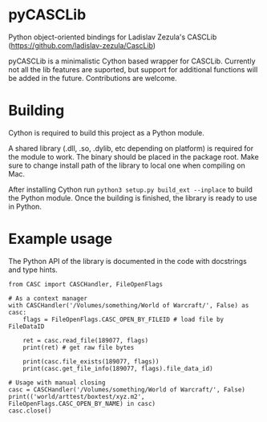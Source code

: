 # pyCASCLib
Python object-oriented bindings for Ladislav Zezula's CASCLib (https://github.com/ladislav-zezula/CascLib)

pyCASCLib is a minimalistic Cython based wrapper for CASCLib. Currently not all the lib features are suported, 
but support for additional functions will be added in the future. Contributions are welcome.

# Building

Cython is required to build this project as a Python module.

A shared library (.dll, .so, .dylib, etc depending on platform) is required for the module to work. The binary should be placed 
in the package root. Make sure to change install path of the library to local one when compiling on Mac.

After installing Cython run `python3 setup.py build_ext --inplace` to build the Python module.
Once the building is finished, the library is ready to use in Python.

# Example usage

The Python API of the library is documented in the code with docstrings and type hints.

```
from CASC import CASCHandler, FileOpenFlags

# As a context manager
with CASCHandler('/Volumes/something/World of Warcraft/', False) as casc:
    flags = FileOpenFlags.CASC_OPEN_BY_FILEID # load file by FileDataID

    ret = casc.read_file(189077, flags)
    print(ret) # get raw file bytes

    print(casc.file_exists(189077, flags))
    print(casc.get_file_info(189077, flags).file_data_id) 
    
# Usage with manual closing
casc = CASCHandler('/Volumes/something/World of Warcraft/', False)
print(('world/arttest/boxtest/xyz.m2', FileOpenFlags.CASC_OPEN_BY_NAME) in casc)
casc.close()
```
